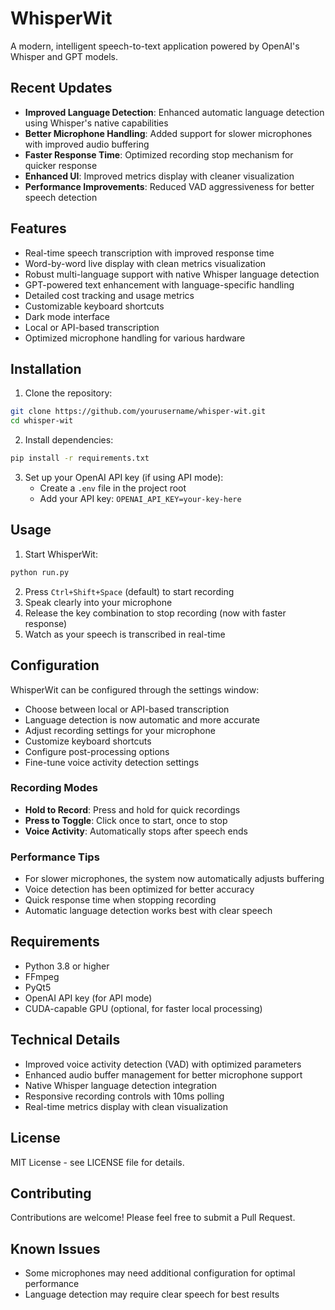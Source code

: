 # WhisperWit

A modern, intelligent speech-to-text application powered by OpenAI's Whisper and GPT models.

## Recent Updates

- **Improved Language Detection**: Enhanced automatic language detection using Whisper's native capabilities
- **Better Microphone Handling**: Added support for slower microphones with improved audio buffering
- **Faster Response Time**: Optimized recording stop mechanism for quicker response
- **Enhanced UI**: Improved metrics display with cleaner visualization
- **Performance Improvements**: Reduced VAD aggressiveness for better speech detection

## Features

- Real-time speech transcription with improved response time
- Word-by-word live display with clean metrics visualization
- Robust multi-language support with native Whisper language detection
- GPT-powered text enhancement with language-specific handling
- Detailed cost tracking and usage metrics
- Customizable keyboard shortcuts
- Dark mode interface
- Local or API-based transcription
- Optimized microphone handling for various hardware

## Installation

1. Clone the repository:
```bash
git clone https://github.com/yourusername/whisper-wit.git
cd whisper-wit
```

2. Install dependencies:
```bash
pip install -r requirements.txt
```

3. Set up your OpenAI API key (if using API mode):
   - Create a `.env` file in the project root
   - Add your API key: `OPENAI_API_KEY=your-key-here`

## Usage

1. Start WhisperWit:
```bash
python run.py
```

2. Press `Ctrl+Shift+Space` (default) to start recording
3. Speak clearly into your microphone
4. Release the key combination to stop recording (now with faster response)
5. Watch as your speech is transcribed in real-time

## Configuration

WhisperWit can be configured through the settings window:

- Choose between local or API-based transcription
- Language detection is now automatic and more accurate
- Adjust recording settings for your microphone
- Customize keyboard shortcuts
- Configure post-processing options
- Fine-tune voice activity detection settings

### Recording Modes

- **Hold to Record**: Press and hold for quick recordings
- **Press to Toggle**: Click once to start, once to stop
- **Voice Activity**: Automatically stops after speech ends

### Performance Tips

- For slower microphones, the system now automatically adjusts buffering
- Voice detection has been optimized for better accuracy
- Quick response time when stopping recording
- Automatic language detection works best with clear speech

## Requirements

- Python 3.8 or higher
- FFmpeg
- PyQt5
- OpenAI API key (for API mode)
- CUDA-capable GPU (optional, for faster local processing)

## Technical Details

- Improved voice activity detection (VAD) with optimized parameters
- Enhanced audio buffer management for better microphone support
- Native Whisper language detection integration
- Responsive recording controls with 10ms polling
- Real-time metrics display with clean visualization

## License

MIT License - see LICENSE file for details.

## Contributing

Contributions are welcome! Please feel free to submit a Pull Request.

## Known Issues

- Some microphones may need additional configuration for optimal performance
- Language detection may require clear speech for best results

